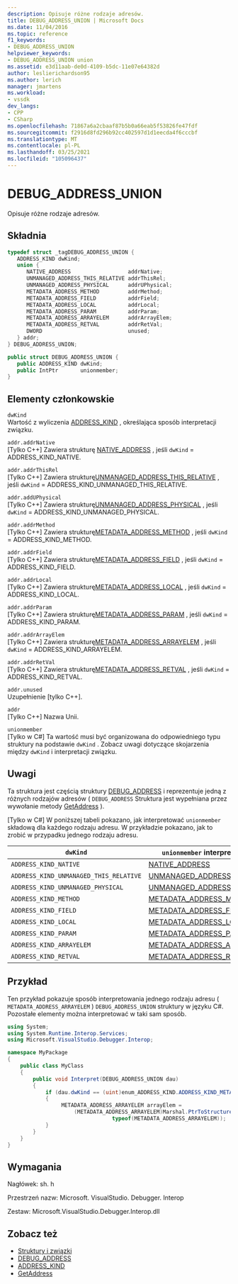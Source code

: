```yaml
---
description: Opisuje różne rodzaje adresów.
title: DEBUG_ADDRESS_UNION | Microsoft Docs
ms.date: 11/04/2016
ms.topic: reference
f1_keywords:
- DEBUG_ADDRESS_UNION
helpviewer_keywords:
- DEBUG_ADDRESS_UNION union
ms.assetid: e3d11aab-de0d-4109-b5dc-11e07e64382d
author: leslierichardson95
ms.author: lerich
manager: jmartens
ms.workload:
- vssdk
dev_langs:
- CPP
- CSharp
ms.openlocfilehash: 71867a6a2cbaaf87b5b0a66eab5f53826fe47fdf
ms.sourcegitcommit: f2916d8fd296b92cc402597d1d1eecda4f6cccbf
ms.translationtype: MT
ms.contentlocale: pl-PL
ms.lasthandoff: 03/25/2021
ms.locfileid: "105096437"
---
```

# <a name="debug_address_union"></a>DEBUG_ADDRESS_UNION
Opisuje różne rodzaje adresów.

## <a name="syntax"></a>Składnia

```cpp
typedef struct _tagDEBUG_ADDRESS_UNION {
   ADDRESS_KIND dwKind;
   union {
      NATIVE_ADDRESS                  addrNative;
      UNMANAGED_ADDRESS_THIS_RELATIVE addrThisRel;
      UNMANAGED_ADDRESS_PHYSICAL      addrUPhysical;
      METADATA_ADDRESS_METHOD         addrMethod;
      METADATA_ADDRESS_FIELD          addrField;
      METADATA_ADDRESS_LOCAL          addrLocal;
      METADATA_ADDRESS_PARAM          addrParam;
      METADATA_ADDRESS_ARRAYELEM      addrArrayElem;
      METADATA_ADDRESS_RETVAL         addrRetVal;
      DWORD                           unused;
   } addr;
} DEBUG_ADDRESS_UNION;
```

```csharp
public struct DEBUG_ADDRESS_UNION {
   public ADDRESS_KIND dwKind;
   public IntPtr       unionmember;
}
```

## <a name="members"></a>Elementy członkowskie
`dwKind`\
Wartość z wyliczenia [ADDRESS_KIND](../../../extensibility/debugger/reference/address-kind.md) , określająca sposób interpretacji związku.

`addr.addrNative`\
[Tylko C++] Zawiera strukturę [NATIVE_ADDRESS](../../../extensibility/debugger/reference/native-address.md) , jeśli `dwKind` = ADDRESS_KIND_NATIVE.

`addr.addrThisRel`\
[Tylko C++] Zawiera strukturę[UNMANAGED_ADDRESS_THIS_RELATIVE](../../../extensibility/debugger/reference/unmanaged-address-this-relative.md) , jeśli `dwKind` = ADDRESS_KIND_UNMANAGED_THIS_RELATIVE.

`addr.addUPhysical`\
[Tylko C++] Zawiera strukturę[UNMANAGED_ADDRESS_PHYSICAL](../../../extensibility/debugger/reference/unmanaged-address-physical.md) , jeśli `dwKind` = ADDRESS_KIND_UNMANAGED_PHYSICAL.

`addr.addrMethod`\
[Tylko C++] Zawiera strukturę[METADATA_ADDRESS_METHOD](../../../extensibility/debugger/reference/metadata-address-method.md) , jeśli `dwKind` = ADDRESS_KIND_METHOD.

`addr.addrField`\
[Tylko C++] Zawiera strukturę[METADATA_ADDRESS_FIELD](../../../extensibility/debugger/reference/metadata-address-field.md) , jeśli `dwKind` = ADDRESS_KIND_FIELD.

`addr.addrLocal`\
[Tylko C++] Zawiera strukturę[METADATA_ADDRESS_LOCAL](../../../extensibility/debugger/reference/metadata-address-local.md) , jeśli `dwKind` = ADDRESS_KIND_LOCAL.

`addr.addrParam`\
[Tylko C++] Zawiera strukturę[METADATA_ADDRESS_PARAM](../../../extensibility/debugger/reference/metadata-address-param.md) , jeśli `dwKind` = ADDRESS_KIND_PARAM.

`addr.addrArrayElem`\
[Tylko C++] Zawiera strukturę[METADATA_ADDRESS_ARRAYELEM](../../../extensibility/debugger/reference/metadata-address-arrayelem.md) , jeśli `dwKind` = ADDRESS_KIND_ARRAYELEM.

`addr.addrRetVal`\
[Tylko C++] Zawiera strukturę[METADATA_ADDRESS_RETVAL](../../../extensibility/debugger/reference/metadata-address-retval.md) , jeśli `dwKind` = ADDRESS_KIND_RETVAL.

`addr.unused`\
Uzupełnienie [tylko C++].

`addr`\
[Tylko C++] Nazwa Unii.

`unionmember`\
[Tylko w C#] Ta wartość musi być organizowana do odpowiedniego typu struktury na podstawie `dwKind` . Zobacz uwagi dotyczące skojarzenia między `dwKind` i interpretacji związku.

## <a name="remarks"></a>Uwagi
Ta struktura jest częścią struktury [DEBUG_ADDRESS](../../../extensibility/debugger/reference/debug-address.md) i reprezentuje jedną z różnych rodzajów adresów ( `DEBUG_ADDRESS` Struktura jest wypełniana przez wywołanie metody [GetAddress](../../../extensibility/debugger/reference/idebugaddress-getaddress.md) ).

 [Tylko w C#] W poniższej tabeli pokazano, jak interpretować `unionmember` składową dla każdego rodzaju adresu. W przykładzie pokazano, jak to zrobić w przypadku jednego rodzaju adresu.

|`dwKind`|`unionmember` interpretowane jako|
|--------------|----------------------------------|
|`ADDRESS_KIND_NATIVE`|[NATIVE_ADDRESS](../../../extensibility/debugger/reference/native-address.md)|
|`ADDRESS_KIND_UNMANAGED_THIS_RELATIVE`|[UNMANAGED_ADDRESS_THIS_RELATIVE](../../../extensibility/debugger/reference/unmanaged-address-this-relative.md)|
|`ADDRESS_KIND_UNMANAGED_PHYSICAL`|[UNMANAGED_ADDRESS_PHYSICAL](../../../extensibility/debugger/reference/unmanaged-address-physical.md)|
|`ADDRESS_KIND_METHOD`|[METADATA_ADDRESS_METHOD](../../../extensibility/debugger/reference/metadata-address-method.md)|
|`ADDRESS_KIND_FIELD`|[METADATA_ADDRESS_FIELD](../../../extensibility/debugger/reference/metadata-address-field.md)|
|`ADDRESS_KIND_LOCAL`|[METADATA_ADDRESS_LOCAL](../../../extensibility/debugger/reference/metadata-address-local.md)|
|`ADDRESS_KIND_PARAM`|[METADATA_ADDRESS_PARAM](../../../extensibility/debugger/reference/metadata-address-param.md)|
|`ADDRESS_KIND_ARRAYELEM`|[METADATA_ADDRESS_ARRAYELEM](../../../extensibility/debugger/reference/metadata-address-arrayelem.md)|
|`ADDRESS_KIND_RETVAL`|[METADATA_ADDRESS_RETVAL](../../../extensibility/debugger/reference/metadata-address-retval.md)|

## <a name="example"></a>Przykład
Ten przykład pokazuje sposób interpretowania jednego rodzaju adresu ( `METADATA_ADDRESS_ARRAYELEM` ) `DEBUG_ADDRESS_UNION` struktury w języku C#. Pozostałe elementy można interpretować w taki sam sposób.

```csharp
using System;
using System.Runtime.Interop.Services;
using Microsoft.VisualStudio.Debugger.Interop;

namespace MyPackage
{
    public class MyClass
    {
        public void Interpret(DEBUG_ADDRESS_UNION dau)
        {
            if (dau.dwKind == (uint)enum_ADDRESS_KIND.ADDRESS_KIND_METADATA_ARRAYELEM)
            {
                 METADATA_ADDRESS_ARRAYELEM arrayElem =
                     (METADATA_ADDRESS_ARRAYELEM)Marshal.PtrToStructure(dau.unionmember,
                                 typeof(METADATA_ADDRESS_ARRAYELEM));
            }
        }
    }
}
```

## <a name="requirements"></a>Wymagania
Nagłówek: sh. h

Przestrzeń nazw: Microsoft. VisualStudio. Debugger. Interop

Zestaw: Microsoft.VisualStudio.Debugger.Interop.dll

## <a name="see-also"></a>Zobacz też
- [Struktury i związki](../../../extensibility/debugger/reference/structures-and-unions.md)
- [DEBUG_ADDRESS](../../../extensibility/debugger/reference/debug-address.md)
- [ADDRESS_KIND](../../../extensibility/debugger/reference/address-kind.md)
- [GetAddress](../../../extensibility/debugger/reference/idebugaddress-getaddress.md)
